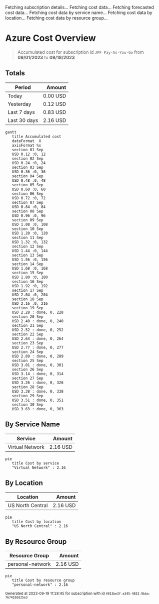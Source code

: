 Fetching subscription details...
Fetching cost data...
Fetching forecasted cost data...
Fetching cost data by service name...
Fetching cost data by location...
Fetching cost data by resource group...
# Azure Cost Overview

> Accumulated cost for subscription id `JPF Pay-As-You-Go` from **09/01/2023** to **09/18/2023**

## Totals

|Period|Amount|
|---|---:|
|Today|0.00 USD|
|Yesterday|0.12 USD|
|Last 7 days|0.83 USD|
|Last 30 days|2.16 USD|

```mermaid
gantt
   title Accumulated cost
   dateFormat  X
   axisFormat %s
   section 01 Sep
   USD 0.12 :0, 12
   section 02 Sep
   USD 0.24 :0, 24
   section 03 Sep
   USD 0.36 :0, 36
   section 04 Sep
   USD 0.48 :0, 48
   section 05 Sep
   USD 0.60 :0, 60
   section 06 Sep
   USD 0.72 :0, 72
   section 07 Sep
   USD 0.84 :0, 84
   section 08 Sep
   USD 0.96 :0, 96
   section 09 Sep
   USD 1.08 :0, 108
   section 10 Sep
   USD 1.20 :0, 120
   section 11 Sep
   USD 1.32 :0, 132
   section 12 Sep
   USD 1.44 :0, 144
   section 13 Sep
   USD 1.56 :0, 156
   section 14 Sep
   USD 1.68 :0, 168
   section 15 Sep
   USD 1.80 :0, 180
   section 16 Sep
   USD 1.92 :0, 192
   section 17 Sep
   USD 2.04 :0, 204
   section 18 Sep
   USD 2.16 :0, 216
   section 19 Sep
   USD 2.28 : done, 0, 228
   section 20 Sep
   USD 2.40 : done, 0, 240
   section 21 Sep
   USD 2.52 : done, 0, 252
   section 22 Sep
   USD 2.64 : done, 0, 264
   section 23 Sep
   USD 2.77 : done, 0, 277
   section 24 Sep
   USD 2.89 : done, 0, 289
   section 25 Sep
   USD 3.01 : done, 0, 301
   section 26 Sep
   USD 3.14 : done, 0, 314
   section 27 Sep
   USD 3.26 : done, 0, 326
   section 28 Sep
   USD 3.38 : done, 0, 338
   section 29 Sep
   USD 3.51 : done, 0, 351
   section 30 Sep
   USD 3.63 : done, 0, 363
```

## By Service Name

|Service|Amount|
|---|---:|
|Virtual Network|2.16 USD|

```mermaid
pie
   title Cost by service
   "Virtual Network" : 2.16
```

## By Location

|Location|Amount|
|---|---:|
|US North Central|2.16 USD|

```mermaid
pie
   title Cost by location
   "US North Central" : 2.16
```

## By Resource Group

|Resource Group|Amount|
|---|---:|
|personal-network|2.16 USD|

```mermaid
pie
   title Cost by resource group
   "personal-network" : 2.16
```

<sup>Generated at 2023-09-19 11:28:45 for subscription with id `4913be3f-a345-4652-9bba-767418dd25e3`</sup>
